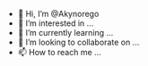 - 👋 Hi, I’m @Akynorego
- 👀 I’m interested in ...
- 🌱 I’m currently learning ...
- 💞️ I’m looking to collaborate on ...
- 📫 How to reach me ...

<!---
Akynorego/Akynorego is a ✨ special ✨ repository because its `README.md` (this file) appears on your GitHub profile.
You can click the Preview link to take a look at your changes.
--->
